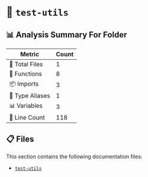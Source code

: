 # 📁 `test-utils`

## 📊 Analysis Summary For Folder

| Metric | Count |
|--------|-------|
| 📁 Total Files | 1 |
| 🔧 Functions | 8 |
| 📦 Imports | 3 |
| 📑 Type Aliases | 1 |
| 📊 Variables | 3 |
| 🔢 Line Count | 118 |


## 📋 Files

This section contains the following documentation files:

- [`test-utils`](./test-utils.md)